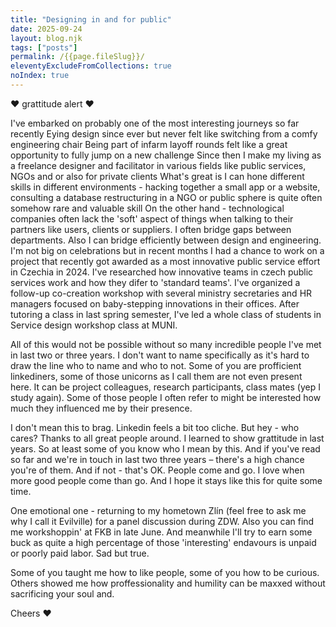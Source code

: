 ```yaml
---
title: "Designing in and for public"
date: 2025-09-24
layout: blog.njk
tags: ["posts"]
permalink: /{{page.fileSlug}}/
eleventyExcludeFromCollections: true
noIndex: true
---
```


❤️ grattitude alert ❤️

I've embarked on probably one of the most interesting journeys so far recently
Eying design since ever but never felt like switching from a comfy engineering chair
Being part of infarm layoff rounds felt like a great opportunity to fully jump on a new challenge
Since then I make my living as a freelance designer and facilitator in various fields like public services, NGOs and or also for private clients
What's great is I can hone different skills in different environments - hacking together a small app or a website, consulting a database restructuring in a NGO or public sphere is quite often somehow rare and valuable skill
On the other hand - technological companies often lack the 'soft' aspect of things when talking to their partners like users, clients or suppliers. I often bridge gaps between departments. Also I can bridge efficiently between design and engineering.
I'm not big on celebrations but in recent months I had a chance to work on a project that recently got awarded as a most innovative public service effort in Czechia in 2024. I've researched how innovative teams in czech public services work and how they difer to 'standard teams'. I've organized a follow-up co-creation workshop with several ministry secretaries and HR managers focused on baby-stepping innovations in their offices. After tutoring a class in last spring semester, I've led a whole class of students in Service design workshop class at MUNI.

All of this would not be possible without so many incredible people I've met in last two or three years. I don't want to name specifically as it's hard to draw the line who to name and who to not. Some of you are profficient linkediners, some of those unicorns as I call them are not even present here. It can be project colleagues, research participants, class mates (yep I study again). Some of those people I often refer to might be interested how much they influenced me by their presence.

I don't mean this to brag. Linkedin feels a bit too cliche. But hey - who cares? Thanks to all great people around. I learned to show grattitude in last years. So at least some of you know who I mean by this. And if you've read so far and we're in touch in last two three years – there's a high chance you're of them. And if not - that's OK. People come and go. I love when more good people come than go. And I hope it stays like this for quite some time.

One emotional one - returning to my hometown Zlín (feel free to ask me why I call it Evilville) for a panel discussion during ZDW. Also you can find me workshoppin' at FKB in late June. And meanwhile I'll try to earn some buck as quite a high percentage of those 'interesting' endavours is unpaid or poorly paid labor. Sad but true.

Some of you taught me how to like people, some of you how to be curious. Others showed me how proffessionality and humility can be maxxed without sacrificing your soul and. 

Cheers ❤️